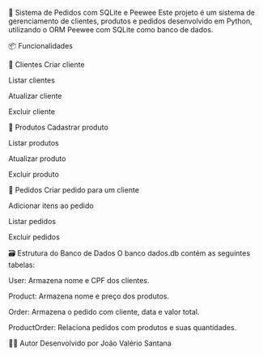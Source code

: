🧾 Sistema de Pedidos com SQLite e Peewee Este projeto é um sistema de gerenciamento de clientes, produtos e pedidos desenvolvido em Python, utilizando o ORM Peewee com SQLite como banco de dados.

📦 Funcionalidades

👥 Clientes
Criar cliente

Listar clientes

Atualizar cliente

Excluir cliente

🛒 Produtos 
Cadastrar produto

Listar produtos

Atualizar produto

Excluir produto

📑 Pedidos 
Criar pedido para um cliente

Adicionar itens ao pedido

Listar pedidos

Excluir pedidos

🗃️ Estrutura do Banco de Dados 
O banco dados.db contém as seguintes tabelas:

User: Armazena nome e CPF dos clientes.

Product: Armazena nome e preço dos produtos.

Order: Armazena o pedido com cliente, data e valor total.

ProductOrder: Relaciona pedidos com produtos e suas quantidades.

🧑‍💻 Autor 
Desenvolvido por João Valério Santana

